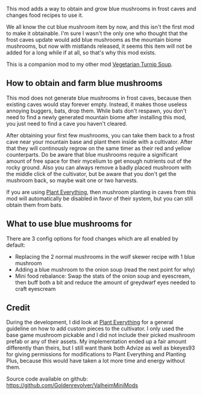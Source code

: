 This mod adds a way to obtain and grow blue mushrooms in frost caves and changes food recipes to use it.

We all know the cut blue mushroom item by now, and this isn't the first mod to make it obtainable. I'm sure I wasn't the only one who thought that the frost caves update would add blue mushrooms as the mountain biome mushrooms, but now with mistlands released, it seems this item will not be added for a long while if at all, so that's why this mod exists.

This is a companion mod to my other mod [Vegetarian Turnip Soup](https://valheim.thunderstore.io/package/Goldenrevolver/Vegetarian_Turnip_Soup/).


## How to obtain and farm blue mushrooms

This mod does not generate blue mushrooms in frost caves, because then existing caves would stay forever empty. Instead, it makes those useless annoying buggers, bats, drop them. While bats don't respawn, you don't need to find a newly generated mountain biome after installing this mod, you just need to find a cave you haven't cleared.

After obtaining your first few mushrooms, you can take them back to a frost cave near your mountain base and plant them inside with a cultivator. After that they will continously regrow on the same timer as their red and yellow counterparts. Do be aware that blue mushrooms require a significant amount of free space for their mycelium to get enough nutrients out of the rocky ground. Also you can always remove a badly placed mushroom with the middle click of the cultivator, but be aware that you don't get the mushroom back, so maybe wait one or two harvests.

If you are using [Plant Everything](https://valheim.thunderstore.io/package/Advize/PlantEverything/1.10.0/), then mushroom planting in caves from this mod will automatically be disabled in favor of their system, but you can still obtain them from bats.


## What to use blue mushrooms for

There are 3 config options for food changes which are all enabled by default:
- Replacing the 2 normal mushrooms in the wolf skewer recipe with 1 blue mushroom
- Adding a blue mushroom to the onion soup (read the next point for why)
- Mini food rebalance: Swap the stats of the onion soup and eyescream, then buff both a bit and reduce the amount of greydwarf eyes needed to craft eyescream


## Credit

During the development, I did look at [Plant Everything](https://github.com/AdvizeGH/Advize_ValheimMods) for a general guideline on how to add custom pieces to the cultivator. I only used the base game mushroom pickable and I did not include their picked mushroom prefab or any of their assets. My implementation ended up a fair amount differently than theirs, but I still want thank both Advize as well as bkeyes93 for giving permissions for modifications to Plant Everything and Planting Plus, because this would have taken a lot more time and energy without them.


Source code available on github: https://github.com/Goldenrevolver/ValheimMiniMods